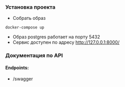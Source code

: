 ### Установка проекта

- Собрать образ 
```
docker-compose up
```
- Образ postgres работает на порту 5432
- Сервис доступен по адресу http://127.0.0.1:8000/

### Документация по API
#### Endpoints:
- /swagger

